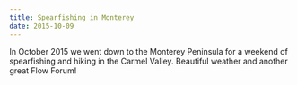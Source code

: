 ```yaml
---
title: Spearfishing in Monterey
date: 2015-10-09
---
```


In October 2015 we went down to the Monterey Peninsula for a weekend of spearfishing and hiking in the Carmel Valley. Beautiful weather and another great Flow Forum!
